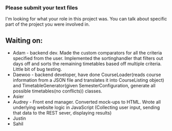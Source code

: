 ### Please submit your text files

I'm looking for what your role in this project was.  You can talk about specific part of the project you were involved in.

## Waiting on:

  * Adam -  backend dev. Made the custom comparators for all the criteria specified from the user. Implemented the sortinghandler that filters out days off and sorts the remaining timetables based off multiple criteria. Little bit of bug testing.
  * Daewoo - backend developer, have done CourseLoader(reads course information from a JSON file and translates it into CourseListing object) and TimetableGenerator(given SemesterConfiguration, generate all possible timetables(no conflicts)) classes.
  * Asier
  * Audrey - Front end manager. Converted mock-ups to HTML. Wrote all underlying website logic in JavaScript (Collecting user input, sending that data to the REST sever, displaying results)
  * Justin
  * Sahil
